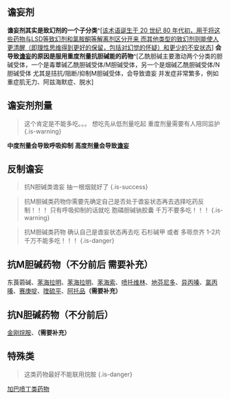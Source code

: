 ﻿## 谵妄剂
**谵妄剂其实是致幻剂的一个子分类**^[[该术语诞生于 20 世纪 80 年代初，用于将这些药物与LSD等致幻剂和氯胺酮等解离剂区分开来 而其他类型的致幻剂则能使人更清醒（即理性思维得到更好的保留，包括对幻觉的怀疑）和更少的不安状态](https://en.wikipedia.org/wiki/Deliriant#cite_note-Duncan,_D._F._1982-1)] 
**会导致[谵妄](/drug_effect/谵妄)的原因是服用重度剂量抗胆碱能的药物**^[乙酰胆碱主要激动两个分类的胆碱受体，一个是毒蕈碱乙酰胆碱受体/M胆碱受体，另一个是烟碱乙酰胆碱受体/N胆碱受体
尤其是拮抗/阻断/抑制M胆碱受体，会导致谵妄
并发症非常繁多，例如重症肌无力、阿兹海默症、脱水]

## 谵妄剂剂量

> 这个肯定是不能多吃。。。 想吃先从低剂量吃起 重度剂量需要有人陪同监护
{.is-warning}

**中度剂量会导致呼吸抑制**
**高度剂量会导致**[**谵妄**](/drug_effect/谵妄)
## 反制谵妄
> 抗N胆碱类谵妄 抽一根烟就好了
{.is-success}

> 抗M胆碱类药物你需要先确定自己是否处于谵妄状态再去选择吃药反制！！！
 只有呼吸抑制的话就吃 胞磷胆碱钠胶囊 千万不要多吃！！！
{.is-warning}

> 抗M胆碱类药物 确认自己是谵妄状态再去吃 石杉碱甲 或者 多哌奈齐 1-2片 千万不能多吃！！！
{.is-danger}


## 抗M胆碱药物（不分前后 需要补充）
东莨菪碱、[苯海拉明](/Drugs/DMH)、[苯海拉明](/Drugs/DPH)、[苯海索](/Drugs/THP)、[喷托维林](/Drugs/PVR)、[地芬尼多](/Drugs/DPD)、[异丙嗪](/Drugs/PMZ)、[氯丙嗪](/Drugs/氯丙嗪)、[赛庚啶](/Drugs/赛庚啶)、[喹硫平](/Drugs/QTP)、[阿托品](/Drugs/ATP)**（需要补充）**

## 抗N胆碱药物（不分前后）
[金刚烷胺](/Drugs/ATD)、**（需要补充）** 

## 特殊类
> 这类药物最好不能联用烷胺
{.is-danger}

[加巴喷丁类药物](/drug/加巴喷丁类药物)
